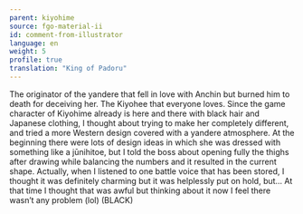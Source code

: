 ```yaml
---
parent: kiyohime
source: fgo-material-ii
id: comment-from-illustrator
language: en
weight: 5
profile: true
translation: "King of Padoru"
---
```


The originator of the yandere that fell in love with Anchin but burned him to death for deceiving her. The Kiyohee that everyone loves. Since the game character of Kiyohime already is here and there with black hair and Japanese clothing, I thought about trying to make her completely different, and tried a more Western design covered with a yandere atmosphere. At the beginning there were lots of design ideas in which she was dressed with something like a jūnihitoe, but I told the boss about opening fully the thighs after drawing while balancing the numbers and it resulted in the current shape. Actually, when I listened to one battle voice that has been stored, I thought it was definitely charming but it was helplessly put on hold, but… At that time I thought that was awful but thinking about it now I feel there wasn’t any problem (lol) (BLACK)
